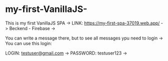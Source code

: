 # my-first-VanillaJS-
This is my first VanillaJS SPA ->
LINK: https://my-first-spa-37019.web.app/ ->
Beckend - Firebase ->

You can write a message there, but to see all messages ypu need to login ->
You can use this login:

LOGIN: testuser@gmail.com ->
PASSWORD: testuser123 ->

